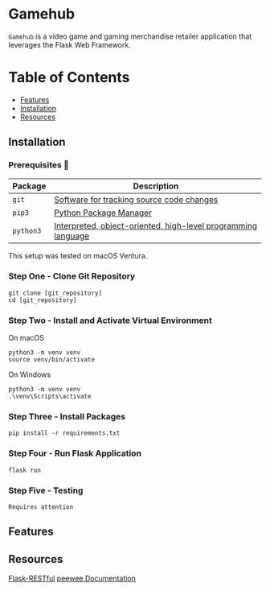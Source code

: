 # Gamehub
`Gamehub` is a video game and gaming merchandise retailer application that leverages the Flask Web Framework.

Table of Contents
========
*  [Features](#features)
*  [Installation](#installation)
*  [Resources](#resources)

## Installation
### Prerequisites :wrench:
| Package | Description |
| --- | --- |
| `git` | [Software for tracking source code changes](https://docs.github.com/en/desktop/installing-and-configuring-github-desktop/installing-and-authenticating-to-github-desktop/installing-github-desktop) |
| `pip3` | [Python Package Manager](https://pip.pypa.io/en/stable/installation/) |
| `python3` | [Interpreted, object-oriented, high-level programming language](https://www.python.org) |

This setup was tested on macOS Ventura.

### Step One - Clone Git Repository
```
git clone [git_repository]
cd [git_repository]
```
### Step Two - Install and Activate Virtual Environment
On macOS
```
python3 -m venv venv
source venv/bin/activate
```

On Windows
```
python3 -m venv venv
.\venv\Scripts\activate
```

### Step Three - Install Packages
```
pip install -r requirements.txt
```

### Step Four - Run Flask Application
```
flask run
```

### Step Five - Testing
```
Requires attention
```


## Features

## Resources
[Flask-RESTful](https://flask-restful.readthedocs.io/en/latest/quickstart.html)
[peewee Documentation](http://docs.peewee-orm.com/en/latest/)